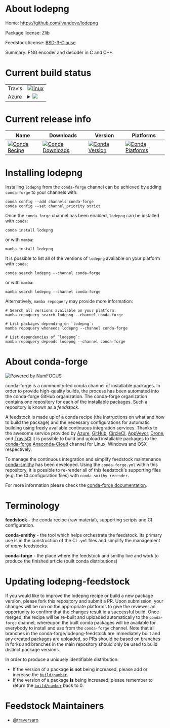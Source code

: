About lodepng
=============

Home: https://github.com/lvandeve/lodepng

Package license: Zlib

Feedstock license: [BSD-3-Clause](https://github.com/conda-forge/lodepng-feedstock/blob/main/LICENSE.txt)

Summary: PNG encoder and decoder in C and C++.

Current build status
====================


<table><tr>
    <td>Travis</td>
    <td>
      <a href="https://app.travis-ci.com/conda-forge/lodepng-feedstock">
        <img alt="linux" src="https://img.shields.io/travis/com/conda-forge/lodepng-feedstock/main.svg?label=Linux">
      </a>
    </td>
  </tr>
    
  <tr>
    <td>Azure</td>
    <td>
      <details>
        <summary>
          <a href="https://dev.azure.com/conda-forge/feedstock-builds/_build/latest?definitionId=16361&branchName=main">
            <img src="https://dev.azure.com/conda-forge/feedstock-builds/_apis/build/status/lodepng-feedstock?branchName=main">
          </a>
        </summary>
        <table>
          <thead><tr><th>Variant</th><th>Status</th></tr></thead>
          <tbody><tr>
              <td>linux_64</td>
              <td>
                <a href="https://dev.azure.com/conda-forge/feedstock-builds/_build/latest?definitionId=16361&branchName=main">
                  <img src="https://dev.azure.com/conda-forge/feedstock-builds/_apis/build/status/lodepng-feedstock?branchName=main&jobName=linux&configuration=linux_64_" alt="variant">
                </a>
              </td>
            </tr><tr>
              <td>linux_aarch64</td>
              <td>
                <a href="https://dev.azure.com/conda-forge/feedstock-builds/_build/latest?definitionId=16361&branchName=main">
                  <img src="https://dev.azure.com/conda-forge/feedstock-builds/_apis/build/status/lodepng-feedstock?branchName=main&jobName=linux&configuration=linux_aarch64_" alt="variant">
                </a>
              </td>
            </tr><tr>
              <td>linux_ppc64le</td>
              <td>
                <a href="https://dev.azure.com/conda-forge/feedstock-builds/_build/latest?definitionId=16361&branchName=main">
                  <img src="https://dev.azure.com/conda-forge/feedstock-builds/_apis/build/status/lodepng-feedstock?branchName=main&jobName=linux&configuration=linux_ppc64le_" alt="variant">
                </a>
              </td>
            </tr><tr>
              <td>osx_64</td>
              <td>
                <a href="https://dev.azure.com/conda-forge/feedstock-builds/_build/latest?definitionId=16361&branchName=main">
                  <img src="https://dev.azure.com/conda-forge/feedstock-builds/_apis/build/status/lodepng-feedstock?branchName=main&jobName=osx&configuration=osx_64_" alt="variant">
                </a>
              </td>
            </tr><tr>
              <td>osx_arm64</td>
              <td>
                <a href="https://dev.azure.com/conda-forge/feedstock-builds/_build/latest?definitionId=16361&branchName=main">
                  <img src="https://dev.azure.com/conda-forge/feedstock-builds/_apis/build/status/lodepng-feedstock?branchName=main&jobName=osx&configuration=osx_arm64_" alt="variant">
                </a>
              </td>
            </tr><tr>
              <td>win_64</td>
              <td>
                <a href="https://dev.azure.com/conda-forge/feedstock-builds/_build/latest?definitionId=16361&branchName=main">
                  <img src="https://dev.azure.com/conda-forge/feedstock-builds/_apis/build/status/lodepng-feedstock?branchName=main&jobName=win&configuration=win_64_" alt="variant">
                </a>
              </td>
            </tr>
          </tbody>
        </table>
      </details>
    </td>
  </tr>
</table>

Current release info
====================

| Name | Downloads | Version | Platforms |
| --- | --- | --- | --- |
| [![Conda Recipe](https://img.shields.io/badge/recipe-lodepng-green.svg)](https://anaconda.org/conda-forge/lodepng) | [![Conda Downloads](https://img.shields.io/conda/dn/conda-forge/lodepng.svg)](https://anaconda.org/conda-forge/lodepng) | [![Conda Version](https://img.shields.io/conda/vn/conda-forge/lodepng.svg)](https://anaconda.org/conda-forge/lodepng) | [![Conda Platforms](https://img.shields.io/conda/pn/conda-forge/lodepng.svg)](https://anaconda.org/conda-forge/lodepng) |

Installing lodepng
==================

Installing `lodepng` from the `conda-forge` channel can be achieved by adding `conda-forge` to your channels with:

```
conda config --add channels conda-forge
conda config --set channel_priority strict
```

Once the `conda-forge` channel has been enabled, `lodepng` can be installed with `conda`:

```
conda install lodepng
```

or with `mamba`:

```
mamba install lodepng
```

It is possible to list all of the versions of `lodepng` available on your platform with `conda`:

```
conda search lodepng --channel conda-forge
```

or with `mamba`:

```
mamba search lodepng --channel conda-forge
```

Alternatively, `mamba repoquery` may provide more information:

```
# Search all versions available on your platform:
mamba repoquery search lodepng --channel conda-forge

# List packages depending on `lodepng`:
mamba repoquery whoneeds lodepng --channel conda-forge

# List dependencies of `lodepng`:
mamba repoquery depends lodepng --channel conda-forge
```


About conda-forge
=================

[![Powered by
NumFOCUS](https://img.shields.io/badge/powered%20by-NumFOCUS-orange.svg?style=flat&colorA=E1523D&colorB=007D8A)](https://numfocus.org)

conda-forge is a community-led conda channel of installable packages.
In order to provide high-quality builds, the process has been automated into the
conda-forge GitHub organization. The conda-forge organization contains one repository
for each of the installable packages. Such a repository is known as a *feedstock*.

A feedstock is made up of a conda recipe (the instructions on what and how to build
the package) and the necessary configurations for automatic building using freely
available continuous integration services. Thanks to the awesome service provided by
[Azure](https://azure.microsoft.com/en-us/services/devops/), [GitHub](https://github.com/),
[CircleCI](https://circleci.com/), [AppVeyor](https://www.appveyor.com/),
[Drone](https://cloud.drone.io/welcome), and [TravisCI](https://travis-ci.com/)
it is possible to build and upload installable packages to the
[conda-forge](https://anaconda.org/conda-forge) [Anaconda-Cloud](https://anaconda.org/)
channel for Linux, Windows and OSX respectively.

To manage the continuous integration and simplify feedstock maintenance
[conda-smithy](https://github.com/conda-forge/conda-smithy) has been developed.
Using the ``conda-forge.yml`` within this repository, it is possible to re-render all of
this feedstock's supporting files (e.g. the CI configuration files) with ``conda smithy rerender``.

For more information please check the [conda-forge documentation](https://conda-forge.org/docs/).

Terminology
===========

**feedstock** - the conda recipe (raw material), supporting scripts and CI configuration.

**conda-smithy** - the tool which helps orchestrate the feedstock.
                   Its primary use is in the construction of the CI ``.yml`` files
                   and simplify the management of *many* feedstocks.

**conda-forge** - the place where the feedstock and smithy live and work to
                  produce the finished article (built conda distributions)


Updating lodepng-feedstock
==========================

If you would like to improve the lodepng recipe or build a new
package version, please fork this repository and submit a PR. Upon submission,
your changes will be run on the appropriate platforms to give the reviewer an
opportunity to confirm that the changes result in a successful build. Once
merged, the recipe will be re-built and uploaded automatically to the
`conda-forge` channel, whereupon the built conda packages will be available for
everybody to install and use from the `conda-forge` channel.
Note that all branches in the conda-forge/lodepng-feedstock are
immediately built and any created packages are uploaded, so PRs should be based
on branches in forks and branches in the main repository should only be used to
build distinct package versions.

In order to produce a uniquely identifiable distribution:
 * If the version of a package **is not** being increased, please add or increase
   the [``build/number``](https://docs.conda.io/projects/conda-build/en/latest/resources/define-metadata.html#build-number-and-string).
 * If the version of a package **is** being increased, please remember to return
   the [``build/number``](https://docs.conda.io/projects/conda-build/en/latest/resources/define-metadata.html#build-number-and-string)
   back to 0.

Feedstock Maintainers
=====================

* [@traversaro](https://github.com/traversaro/)


